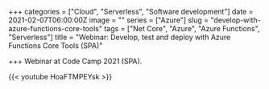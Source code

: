 +++
categories = ["Cloud", "Serverless", "Software development"]
date = 2021-02-07T06:00:00Z
image = ""
series = ["Azure"]
slug = "develop-with-azure-functions-core-tools"
tags = ["Net Core", "Azure", "Azure Functions", "Serverless"]
title = "Webinar: Develop, test and deploy with Azure Functions Core Tools (SPA)"

+++
Webinar at Code Camp 2021 (SPA).

{{< youtube HoaFTMPEYsk >}}